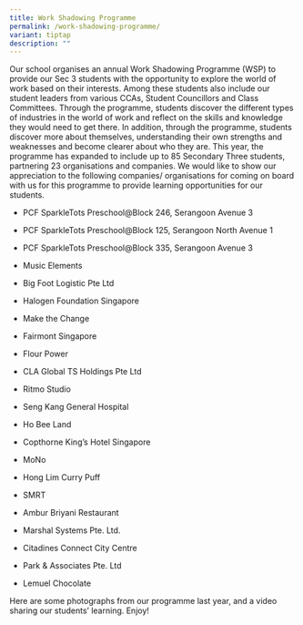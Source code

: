 ```yaml
---
title: Work Shadowing Programme
permalink: /work-shadowing-programme/
variant: tiptap
description: ""
---
```

<p>Our school organises an annual Work Shadowing Programme (WSP) to provide
our Sec 3 students with the opportunity to explore the world of work based
on their interests. Among these students also include our student leaders
from various CCAs, Student Councillors and Class Committees. Through the
programme, students discover the different types of industries in the world
of work and reflect on the skills and knowledge they would need to get
there. In addition, through the programme, students discover more about
themselves, understanding their own strengths and weaknesses and become
clearer about who they are. This year, the programme has expanded to include
up to 85 Secondary Three students, partnering 23 organisations and companies.
We would like to show our appreciation to the following companies/ organisations
for coming on board with us for this programme to provide learning opportunities
for our students.</p>
<ul data-tight="true" class="tight">
<li>
<p>PCF SparkleTots Preschool@Block 246, Serangoon Avenue 3</p>
</li>
<li>
<p>PCF SparkleTots Preschool@Block 125, Serangoon North Avenue 1</p>
</li>
<li>
<p>PCF SparkleTots Preschool@Block 335, Serangoon Avenue 3</p>
</li>
<li>
<p>Music Elements</p>
</li>
<li>
<p>Big Foot Logistic Pte Ltd</p>
</li>
<li>
<p>Halogen Foundation Singapore</p>
</li>
<li>
<p>Make the Change</p>
</li>
<li>
<p>Fairmont Singapore</p>
</li>
<li>
<p>Flour Power</p>
</li>
<li>
<p>CLA Global TS Holdings Pte Ltd</p>
</li>
<li>
<p>Ritmo Studio</p>
</li>
<li>
<p>Seng Kang General Hospital</p>
</li>
<li>
<p>Ho Bee Land</p>
</li>
<li>
<p>Copthorne King’s Hotel Singapore</p>
</li>
<li>
<p>MoNo</p>
</li>
<li>
<p>Hong Lim Curry Puff</p>
</li>
<li>
<p>SMRT</p>
</li>
<li>
<p>Ambur Briyani Restaurant</p>
</li>
<li>
<p>Marshal Systems Pte. Ltd.</p>
</li>
<li>
<p>Citadines Connect City Centre</p>
</li>
<li>
<p>Park &amp; Associates Pte. Ltd</p>
</li>
<li>
<p>Lemuel Chocolate</p>
</li>
</ul>
<p>Here are some photographs from our programme last year, and a video sharing
our students’ learning. Enjoy!</p>
<p></p>